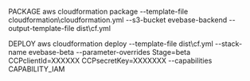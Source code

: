 
PACKAGE
aws cloudformation package --template-file cloudformation\cloudformation.yml --s3-bucket evebase-backend --output-template-file dist\cf.yml

DEPLOY
aws cloudformation deploy --template-file dist\cf.yml --stack-name evebase-beta --parameter-overrides Stage=beta CCPclientId=XXXXXX CCPsecretKey=XXXXXXX --capabilities CAPABILITY_IAM